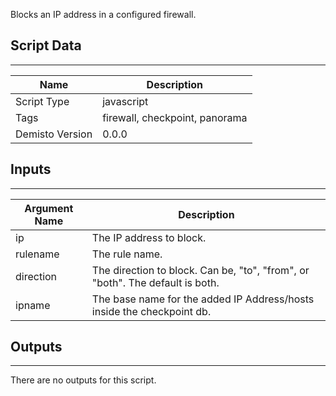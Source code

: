 Blocks an IP address in a configured firewall.

## Script Data
---

| **Name** | **Description** |
| --- | --- |
| Script Type | javascript |
| Tags | firewall, checkpoint, panorama |
| Demisto Version | 0.0.0 |

## Inputs
---

| **Argument Name** | **Description** |
| --- | --- |
| ip | The IP address to block. |
| rulename | The rule name. |
| direction | The direction to block. Can be, "to", "from", or "both". The default is both. |
| ipname | The base name for the added IP Address/hosts inside the checkpoint db. |

## Outputs
---
There are no outputs for this script.
